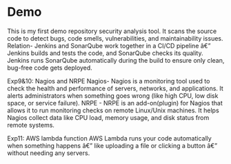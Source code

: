 # Demo
This is my first demo repository
security analysis tool. It scans the source code to detect bugs, code smells, vulnerabilities, and maintainability issues.
Relation- Jenkins and SonarQube work together in a CI/CD pipeline â€” Jenkins builds and tests the code, and SonarQube checks its quality. Jenkins runs SonarQube automatically during the build to ensure only clean, bug-free code gets deployed.

Exp9&10: Nagios and NRPE
Nagios- Nagios is a monitoring tool used to check the health and performance of servers, networks, and applications.
It alerts administrators when something goes wrong (like high CPU, low disk space, or service failure). 
NRPE - NRPE is an add-on(plugin) for Nagios that allows it to run monitoring checks on remote Linux/Unix machines. It helps Nagios collect data like CPU load, memory usage, and disk status from remote systems.

Exp11: AWS lambda function
AWS Lambda runs your code automatically when something happens â€” like uploading a file or clicking a button â€” without needing any servers.

